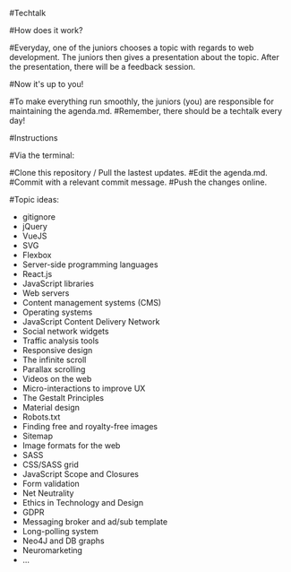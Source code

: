 #Techtalk

#How does it work?

#Everyday, one of the juniors chooses a topic with regards to web development. The juniors then gives a presentation about the topic. After the presentation, there will be a feedback session. 

#Now it's up to you!

#To make everything run smoothly, the juniors (you) are responsible for maintaining the agenda.md.
#Remember, there should be a techtalk every day!

#Instructions

#Via the terminal:  

#Clone this repository / Pull the lastest updates.
#Edit the agenda.md.
#Commit with a relevant commit message.
#Push the changes online.

#Topic ideas:

* gitignore
* jQuery
* VueJS
* SVG
* Flexbox
* Server-side programming languages 
* React.js
* JavaScript libraries 
* Web servers 
* Content management systems (CMS) 
* Operating systems 
* JavaScript Content Delivery Network 
* Social network widgets 
* Traffic analysis tools 
* Responsive design
* The infinite scroll
* Parallax scrolling 
* Videos on the web
* Micro-interactions to improve UX 
* The Gestalt Principles
* Material design
* Robots.txt
* Finding free and royalty-free images
* Sitemap
* Image formats for the web
* SASS
* CSS/SASS grid
* JavaScript Scope and Closures
* Form validation
* Net Neutrality
* Ethics in Technology and Design
* GDPR
* Messaging broker and ad/sub template
* Long-polling system
* Neo4J and DB graphs
* Neuromarketing
* ...

